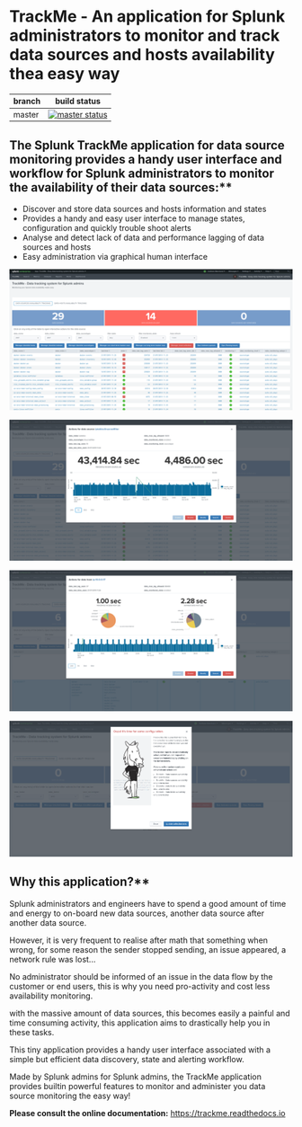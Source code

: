 # TrackMe - An application for Splunk administrators to monitor and track data sources and hosts availability thea easy way

| branch | build status |
| ---    | ---          |
| master | [![master status](https://circleci.com/gh/guilhemmarchand/trackme/tree/master.svg?style=svg)](https://circleci.com/gh/guilhemmarchand/trackme/tree/master)

## The Splunk TrackMe application for data source monitoring provides a handy user interface and workflow for Splunk administrators to monitor the availability of their data sources:**

- Discover and store data sources and hosts information and states
- Provides a handy and easy user interface to manage states, configuration and quickly trouble shoot alerts
- Analyse and detect lack of data and performance lagging of data sources and hosts
- Easy administration via graphical human interface

![screenshot](./docs/img/screenshot.png)

![screenshot1](./docs/img/screenshot1.png)

![screenshot2](./docs/img/screenshot2.png)

![incomplete_installation.png](./docs/img/incomplete_installation.png)

## Why this application?**

Splunk administrators and engineers have to spend a good amount of time and energy to on-board new data sources, another data source after another data source.

However, it is very frequent to realise after math that something when wrong, for some reason the sender stopped sending, an issue appeared, a network rule was lost...

No administrator should be informed of an issue in the data flow by the customer or end users, this is why you need pro-activity and cost less availability monitoring.

with the massive amount of data sources, this becomes easily a painful and time consuming activity, this application aims to drastically help you in these tasks.

This tiny application provides a handy user interface associated with a simple but efficient data discovery, state and alerting workflow.

Made by Splunk admins for Splunk admins, the TrackMe application provides builtin powerful features to monitor and administer you data source monitoring the easy way!

**Please consult the online documentation:** https://trackme.readthedocs.io
